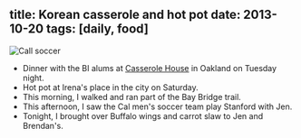 title: Korean casserole and hot pot
date: 2013-10-20
tags: [daily, food]
---

![Call soccer](https://dl.dropbox.com/u/4291520/scriptogram/cal-soccer.jpg)

- Dinner with the BI alums at [Casserole House](http://www.casserolehouse.com/) in Oakland on Tuesday night.
- Hot pot at Irena's place in the city on Saturday.
- This morning, I walked and ran part of the Bay Bridge trail.
- This afternoon, I saw the Cal men's soccer team play Stanford with Jen.
- Tonight, I brought over Buffalo wings and carrot slaw to Jen and Brendan's.